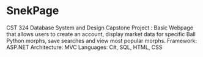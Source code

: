 # SnekPage
CST 324 Database System and Design Capstone Project : Basic Webpage that allows users to create an account, display market data for specific Ball Python morphs, save searches and view most popular morphs.
Framework: ASP.NET
Architecture: MVC 
Languages: C#, SQL, HTML, CSS 
